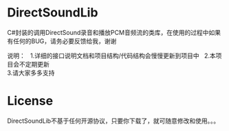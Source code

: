 # DirectSoundLib

C#封装的调用DirectSound录音和播放PCM音频流的类库，在使用的过程中如果有任何的BUG，请务必要反馈给我，谢谢

说明：  
1.详细的接口说明文档和项目结构/代码结构会慢慢更新到项目中  
2.本项目会不定期更新  
3.请大家多多支持  

# License

DirectSoundLib不基于任何开源协议，只要你下载了，就可随意修改和使用。。。
